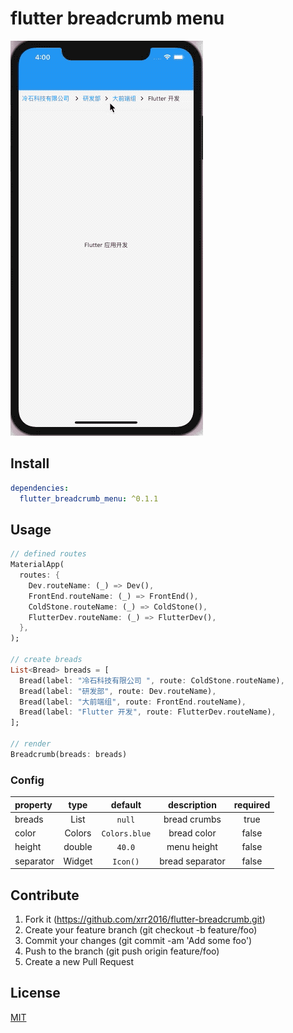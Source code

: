 # flutter breadcrumb menu

![example](./example/example.gif)

## Install

```yml
dependencies:
  flutter_breadcrumb_menu: ^0.1.1
```

## Usage

```dart
// defined routes
MaterialApp(
  routes: {
    Dev.routeName: (_) => Dev(),
    FrontEnd.routeName: (_) => FrontEnd(),
    ColdStone.routeName: (_) => ColdStone(),
    FlutterDev.routeName: (_) => FlutterDev(),
  },
);

// create breads
List<Bread> breads = [
  Bread(label: "冷石科技有限公司 ", route: ColdStone.routeName),
  Bread(label: "研发部", route: Dev.routeName),
  Bread(label: "大前端组", route: FrontEnd.routeName),
  Bread(label: "Flutter 开发", route: FlutterDev.routeName),
];

// render
Breadcrumb(breads: breads)
```

### Config

| property | type | default | description | required |
| :- | :---: | :---: | :---: | :-: |
| breads | List<Bread> | `null` | bread crumbs | true |
| color |  Colors | `Colors.blue` | bread color  | false |
| height | double | `40.0` | menu height  | false|
| separator | Widget | `Icon()` | bread separator  | false |

## Contribute

1. Fork it (https://github.com/xrr2016/flutter-breadcrumb.git)
2. Create your feature branch (git checkout -b feature/foo)
3. Commit your changes (git commit -am 'Add some foo')
4. Push to the branch (git push origin feature/foo)
5. Create a new Pull Request

## License

[MIT](./LICENSE)

